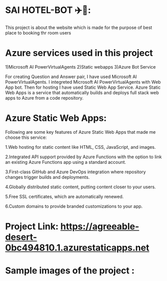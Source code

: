 # SAI HOTEL-BOT ✈️🧳:

This project is about the website which is made for the purpose of best place to booking thr room users


# Azure services used in this project

1)Microsoft AI PowerVirtualAgents 2)Static webapps 3)Azure Bot Service

For creating Question and Answer pair, I have used Microsoft AI PowerVirtualAgents. I integreted Microsoft AI PowerVirtualAgents with Web App bot. Then for hosting I have used Static Web App Service. Azure Static Web Apps is a service that automatically builds and deploys full stack web apps to Azure from a code repository.

# Azure Static Web Apps: 

Following are some key features of Azure Static Web Apps that made me choose this service:

1.Web hosting for static content like HTML, CSS, JavaScript, and images.

2.Integrated API support provided by Azure Functions with the option to link an existing Azure Functions app using a standard account.

3.First-class GitHub and Azure DevOps integration where repository changes trigger builds and deployments.

4.Globally distributed static content, putting content closer to your users.

5.Free SSL certificates, which are automatically renewed.

6.Custom domains to provide branded customizations to your app.

# Project Link: https://agreeable-desert-0bc494810.1.azurestaticapps.net

# Sample images of the project :


